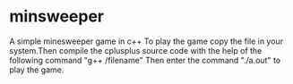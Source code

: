 # minsweeper
A simple minesweeper game in c++
To play the game copy the file in your system.Then compile the cplusplus source code
with the help of the following command "g++ /filename"
Then enter the command "./a.out" to play the game. 
